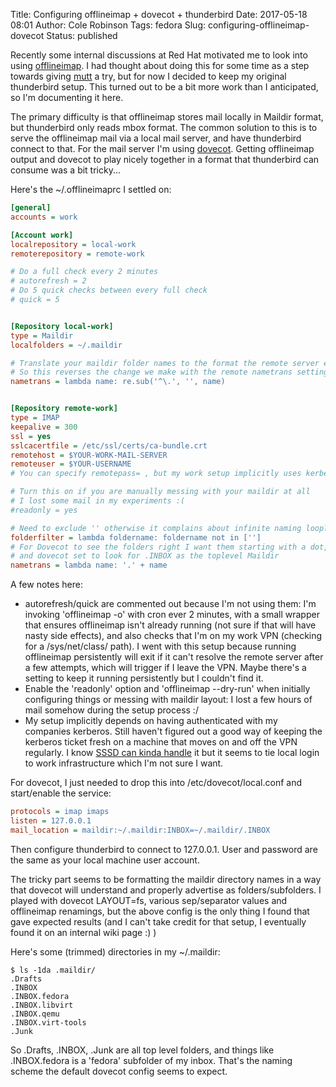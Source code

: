 Title: Configuring offlineimap + dovecot + thunderbird
Date: 2017-05-18 08:01
Author: Cole Robinson
Tags: fedora
Slug: configuring-offlineimap-dovecot
Status: published

Recently some internal discussions at Red Hat motivated me to look into using [offlineimap](https://github.com/OfflineIMAP/offlineimap). I had thought about doing this for some time as a step towards giving [mutt](https://www.mutt.org/) a try, but for now I decided to keep my original thunderbird setup. This turned out to be a bit more work than I anticipated, so I'm documenting it here.

The primary difficulty is that offlineimap stores mail locally in Maildir format, but thunderbird only reads mbox format. The common solution to this is to serve the offlineimap mail via a local mail server, and have thunderbird connect to that. For the mail server I'm using [dovecot](https://www.dovecot.org/). Getting offlineimap output and dovecot to play nicely together in a format that thunderbird can consume was a bit tricky...

Here's the ~/.offlineimaprc I settled on:


```ini
[general]
accounts = work 

[Account work]
localrepository = local-work
remoterepository = remote-work

# Do a full check every 2 minutes
# autorefresh = 2
# Do 5 quick checks between every full check
# quick = 5


[Repository local-work]
type = Maildir
localfolders = ~/.maildir

# Translate your maildir folder names to the format the remote server expects
# So this reverses the change we make with the remote nametrans setting
nametrans = lambda name: re.sub('^\.', '', name)


[Repository remote-work]
type = IMAP
keepalive = 300
ssl = yes
sslcacertfile = /etc/ssl/certs/ca-bundle.crt
remotehost = $YOUR-WORK-MAIL-SERVER
remoteuser = $YOUR-USERNAME
# You can specify remotepass= , but my work setup implicitly uses kerberos

# Turn this on if you are manually messing with your maildir at all
# I lost some mail in my experiments :(
#readonly = yes

# Need to exclude '' otherwise it complains about infinite naming loop?
folderfilter = lambda foldername: foldername not in ['']
# For Dovecot to see the folders right I want them starting with a dot,
# and dovecot set to look for .INBOX as the toplevel Maildir
nametrans = lambda name: '.' + name
```


A few notes here:

-   autorefresh/quick are commented out because I'm not using them: I'm invoking 'offlineimap -o' with cron ever 2 minutes, with a small wrapper that ensures offlineimap isn't already running (not sure if that will have nasty side effects), and also checks that I'm on my work VPN (checking for a /sys/net/class/ path). I went with this setup because running offlineimap persistently will exit if it can't resolve the remote server after a few attempts, which will trigger if I leave the VPN. Maybe there's a setting to keep it running persistently but I couldn't find it.
-   Enable the 'readonly' option and 'offlineimap --dry-run' when initially configuring things or messing with maildir layout: I lost a few hours of mail somehow during the setup process :/
-   My setup implicitly depends on having authenticated with my companies kerberos. Still haven't figured out a good way of keeping the kerberos ticket fresh on a machine that moves on and off the VPN regularly. I know [SSSD can kinda handle](https://jhrozek.wordpress.com/2015/07/17/get-rid-of-calling-manually-calling-kinit-with-sssds-help/) it but it seems to tie local login to work infrastructure which I'm not sure I want.


For dovecot, I just needed to drop this into /etc/dovecot/local.conf and start/enable the service:


```ini
protocols = imap imaps
listen = 127.0.0.1
mail_location = maildir:~/.maildir:INBOX=~/.maildir/.INBOX
```


Then configure thunderbird to connect to 127.0.0.1. User and password are the same as your local machine user account.

The tricky part seems to be formatting the maildir directory names in a way that dovecot will understand and properly advertise as folders/subfolders. I played with dovecot LAYOUT=fs, various sep/separator values and offlineimap renamings, but the above config is the only thing I found that gave expected results (and I can't take credit for that setup, I eventually found it on an internal wiki page :) )

Here's some (trimmed) directories in my ~/.maildir:


```console
$ ls -1da .maildir/
.Drafts
.INBOX
.INBOX.fedora
.INBOX.libvirt
.INBOX.qemu
.INBOX.virt-tools
.Junk
```


So .Drafts, .INBOX, .Junk are all top level folders, and things like .INBOX.fedora is a 'fedora' subfolder of my inbox. That's the naming scheme the default dovecot config seems to expect.
